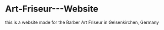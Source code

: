 # Art-Friseur---Website
this is a website made for the Barber Art Friseur in Gelsenkirchen, Germany 
